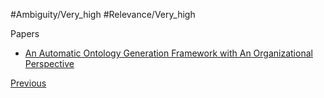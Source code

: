 #Ambiguity/Very_high
#Relevance/Very_high

Papers
- [An Automatic Ontology Generation Framework with An Organizational Perspective](https://arxiv.org/pdf/2201.05910)

[Previous](Text-to-Ontology)